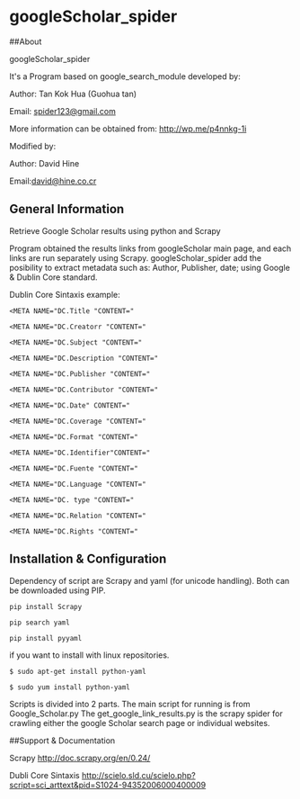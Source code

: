  
 googleScholar_spider
====================
 
 
##About 

googleScholar_spider

It's a Program based on google_search_module developed by: 

Author: Tan Kok Hua (Guohua tan)

Email: spider123@gmail.com

More information can be obtained from: http://wp.me/p4nnkg-1i


Modified by:

Author: David Hine 

Email:david@hine.co.cr




## General Information


Retrieve Google Scholar results using python and Scrapy

Program obtained the results links from googleScholar main page, and each links are run separately using Scrapy. googleScholar_spider add the posibility to extract metadata such as: Author, Publisher, date; using Google & Dublin Core standard.

Dublin Core Sintaxis example:

    <META NAME="DC.Title "CONTENT=" 

    <META NAME="DC.Creatorr "CONTENT=" 

    <META NAME="DC.Subject "CONTENT=" 

    <META NAME="DC.Description "CONTENT=" 

    <META NAME="DC.Publisher "CONTENT=" 

    <META NAME="DC.Contributor "CONTENT=" 

    <META NAME="DC.Date" CONTENT=" 

    <META NAME="DC.Coverage "CONTENT=" 

    <META NAME="DC.Format "CONTENT=" 

    <META NAME="DC.Identifier"CONTENT=" 

    <META NAME="DC.Fuente "CONTENT=" 

    <META NAME="DC.Language "CONTENT=" 

    <META NAME="DC. type "CONTENT=" 

    <META NAME="DC.Relation "CONTENT=" 

    <META NAME="DC.Rights "CONTENT="


## Installation & Configuration

Dependency of script are Scrapy and yaml (for unicode handling). Both can be downloaded using PIP.

    pip install Scrapy

    pip search yaml
  
    pip install pyyaml

if you want to install with linux repositories.

    $ sudo apt-get install python-yaml
  
    $ sudo yum install python-yaml

 Scripts is divided into 2 parts. The main script for running is from Google_Scholar.py The get_google_link_results.py is the scrapy spider for crawling either the google Scholar search page or individual websites. 

##Support & Documentation

Scrapy
    http://doc.scrapy.org/en/0.24/

Dubli Core Sintaxis
    http://scielo.sld.cu/scielo.php?script=sci_arttext&pid=S1024-94352006000400009

